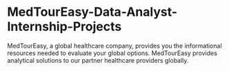 # MedTourEasy-Data-Analyst-Internship-Projects
MedTourEasy, a global healthcare company, provides you the informational resources needed to evaluate your global options. MedTourEasy provides analytical solutions to our partner healthcare providers globally.
